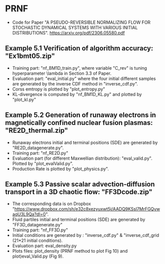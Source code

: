 
# PRNF
- Code for Paper "A PSEUDO-REVERSIBLE NORMALIZING FLOW FOR STOCHASTIC DYNAMICAL SYSTEMS WITH VARIOUS INITIAL
DISTRIBUTIONS". https://arxiv.org/pdf/2306.05580.pdf


## Example 5.1 Verification of algorithm accuracy: "Ex1bmt05.zip"
  - Training part: "nf_BM1D_train.py", where variable "C_rev" is tuning hyperparameter \lambda in Section 3.3 of Paper.
  - Evaluation part: "eval_initial.py" where the four initial different samples are generated by the inverse CDF method in "inverse_cdf.py".
  - Corss emtropy is plotted by "plot_entropy.py"
  - KL-divergence is computed by "nf_BM1D_KL.py" and plotted by "plot_kl.py" 
  

## Example 5.2 Generation of runaway electrons in magnetically confined nuclear fusion plasmas: "RE2D_thermal.zip"
  - Runaway electrons initial and terminal positions (SDE) are generated by "RE2D_datagenerate.py".
  - Training part: "nf_RE2D.py"
  - Evaluation part (for different Maxwellian distribution): "eval_valid.py". Plotted by "plot_evalValid.py".
  - Production Rate is plotted by "plot_physics.py".
    
    

## Example 5.3 Passive scalar advection-diffusion transport in a 3D chaotic flow: "FF3Dcode.zip"
  - The corresponding data is on Dropbox "https://www.dropbox.com/sh/e32c8xezyuxwt5j/AADQ9KSsl7MrFGQywaqU3L9Qa?dl=0".
  - Fluid partiles initial and terminal positions (SDE) are generated by "FF3D_datagenerate.py"
  - Training part: "nf_FF3D.py"
  - Initial conditions are generated by : "inverse_cdf.py" & "inverse_cdf_grid (21*21 initial conditions).
  - Evaluation part: eval_density.py
  - Plots files: plot_density (PRNF method to plot Fig 10) and plot)eval_Valid.py (Fig 9).
  


